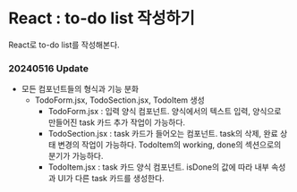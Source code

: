 # React : to-do list 작성하기

React로 to-do list를 작성해본다.

### 20240516 Update

- 모든 컴포넌트들의 형식과 기능 분화
  - TodoForm.jsx, TodoSection.jsx, TodoItem 생성
    - TodoForm.jsx :
      입력 양식 컴포넌트.
      양식에서의 텍스트 입력, 양식으로 만들어진 task 카드 추가 작업이 가능하다.
    - TodoSection.jsx :
      task 카드가 들어오는 컴포넌트.
      task의 삭제, 완료 상태 변경의 작업이 가능하다.
      TodoItem의 working, done의 섹션으로의 분기가 가능하다.
    - TodoItem.jsx :
      task 카드 양식 컴포넌트.
      isDone의 값에 따라 내부 속성과 UI가 다른 task 카드를 생성한다.
